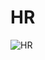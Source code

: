 # HR
![HR](https://github.com/JasserHedhli/HR/assets/88170182/d24329cb-fac3-47d6-b0c3-bc3b2108c391)

